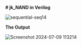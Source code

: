 **# jk_NAND in Verilog**

![sequential-seq14](https://github.com/panda12384/jk_NAND/assets/160568759/ba923b13-cbee-48f2-bd7f-bc998a3951ba)


**The Output**

![Screenshot 2024-07-09 113214](https://github.com/panda12384/jk_NAND/assets/160568759/c9bc0719-07e9-4637-a916-796ccd04d89a)
